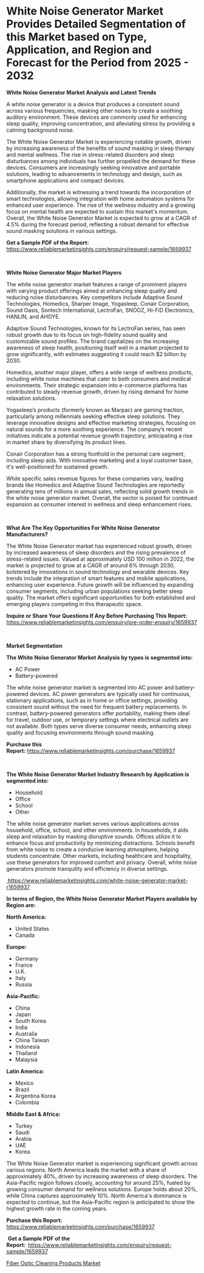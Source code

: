 <p><h1>White Noise Generator Market Provides Detailed Segmentation of this Market based on Type, Application, and Region and Forecast for the Period from 2025 - 2032</h1></p><p><strong>White Noise Generator Market Analysis and Latest Trends</strong></p>
<p><p>A white noise generator is a device that produces a consistent sound across various frequencies, masking other noises to create a soothing auditory environment. These devices are commonly used for enhancing sleep quality, improving concentration, and alleviating stress by providing a calming background noise.</p><p>The White Noise Generator Market is experiencing notable growth, driven by increasing awareness of the benefits of sound masking in sleep therapy and mental wellness. The rise in stress-related disorders and sleep disturbances among individuals has further propelled the demand for these devices. Consumers are increasingly seeking innovative and portable solutions, leading to advancements in technology and design, such as smartphone applications and compact devices.</p><p>Additionally, the market is witnessing a trend towards the incorporation of smart technologies, allowing integration with home automation systems for enhanced user experience. The rise of the wellness industry and a growing focus on mental health are expected to sustain this market's momentum. Overall, the White Noise Generator Market is expected to grow at a CAGR of 4.5% during the forecast period, reflecting a robust demand for effective sound masking solutions in various settings.</p></p>
<p><strong>Get a Sample PDF of the Report:&nbsp;</strong> <a href="https://www.reliablemarketinsights.com/enquiry/request-sample/1659937?utm_campaign=3064&utm_medium=2&utm_source=Github&utm_content=ia&utm_term=05042025&utm_id=white-noise-generator">https://www.reliablemarketinsights.com/enquiry/request-sample/1659937</a></p>
<p>&nbsp;</p>
<p><strong>White Noise Generator Major Market Players</strong></p>
<p><p>The white noise generator market features a range of prominent players with varying product offerings aimed at enhancing sleep quality and reducing noise disturbances. Key competitors include Adaptive Sound Technologies, Homedics, Sharper Image, Yogasleep, Conair Corporation, Sound Oasis, Sontech International, LectroFan, SNOOZ, Hi-FiD Electronics, HANLIN, and AHOYE.</p><p>Adaptive Sound Technologies, known for its LectroFan series, has seen robust growth due to its focus on high-fidelity sound quality and customizable sound profiles. The brand capitalizes on the increasing awareness of sleep health, positioning itself well in a market projected to grow significantly, with estimates suggesting it could reach $2 billion by 2030.</p><p>Homedics, another major player, offers a wide range of wellness products, including white noise machines that cater to both consumers and medical environments. Their strategic expansion into e-commerce platforms has contributed to steady revenue growth, driven by rising demand for home relaxation solutions.</p><p>Yogasleep’s products (formerly known as Marpac) are gaining traction, particularly among millennials seeking effective sleep solutions. They leverage innovative designs and effective marketing strategies, focusing on natural sounds for a more soothing experience. The company’s recent initiatives indicate a potential revenue growth trajectory, anticipating a rise in market share by diversifying its product lines.</p><p>Conair Corporation has a strong foothold in the personal care segment, including sleep aids. With innovative marketing and a loyal customer base, it's well-positioned for sustained growth.</p><p>While specific sales revenue figures for these companies vary, leading brands like Homedics and Adaptive Sound Technologies are reportedly generating tens of millions in annual sales, reflecting solid growth trends in the white noise generator market. Overall, the sector is poised for continued expansion as consumer interest in wellness and sleep enhancement rises.</p></p>
<p>&nbsp;</p>
<p><strong>What Are The Key Opportunities For White Noise Generator Manufacturers?</strong></p>
<p><p>The White Noise Generator market has experienced robust growth, driven by increased awareness of sleep disorders and the rising prevalence of stress-related issues. Valued at approximately USD 100 million in 2022, the market is projected to grow at a CAGR of around 6% through 2030, bolstered by innovations in sound technology and wearable devices. Key trends include the integration of smart features and mobile applications, enhancing user experience. Future growth will be influenced by expanding consumer segments, including urban populations seeking better sleep quality. The market offers significant opportunities for both established and emerging players competing in this therapeutic space.</p></p>
<p><strong>Inquire or Share Your Questions If Any Before Purchasing This Report:</strong> <a href="https://www.reliablemarketinsights.com/enquiry/pre-order-enquiry/1659937?utm_campaign=3064&utm_medium=2&utm_source=Github&utm_content=ia&utm_term=05042025&utm_id=white-noise-generator">https://www.reliablemarketinsights.com/enquiry/pre-order-enquiry/1659937</a></p>
<p>&nbsp;</p>
<p><strong>Market Segmentation</strong></p>
<p><strong>The White Noise Generator Market Analysis by types is segmented into:</strong></p>
<p><ul><li>AC Power</li><li>Battery-powered</li></ul></p>
<p><p>The white noise generator market is segmented into AC power and battery-powered devices. AC power generators are typically used for continuous, stationary applications, such as in home or office settings, providing consistent sound without the need for frequent battery replacements. In contrast, battery-powered generators offer portability, making them ideal for travel, outdoor use, or temporary settings where electrical outlets are not available. Both types serve diverse consumer needs, enhancing sleep quality and focusing environments through sound masking.</p></p>
<p><strong>Purchase this Report:&nbsp;</strong><a href="https://www.reliablemarketinsights.com/purchase/1659937?utm_campaign=3064&utm_medium=2&utm_source=Github&utm_content=ia&utm_term=05042025&utm_id=white-noise-generator">https://www.reliablemarketinsights.com/purchase/1659937</a></p>
<p>&nbsp;</p>
<p><strong>The White Noise Generator Market Industry Research by Application is segmented into:</strong></p>
<p><ul><li>Household</li><li>Office</li><li>School</li><li>Other</li></ul></p>
<p><p>The white noise generator market serves various applications across household, office, school, and other environments. In households, it aids sleep and relaxation by masking disruptive sounds. Offices utilize it to enhance focus and productivity by minimizing distractions. Schools benefit from white noise to create a conducive learning atmosphere, helping students concentrate. Other markets, including healthcare and hospitality, use these generators for improved comfort and privacy. Overall, white noise generators promote tranquility and efficiency in diverse settings.</p></p>
<p><a href="https://www.reliablemarketinsights.com/white-noise-generator-market-r1659937?utm_campaign=3064&utm_medium=2&utm_source=Github&utm_content=ia&utm_term=05042025&utm_id=white-noise-generator">&nbsp;https://www.reliablemarketinsights.com/white-noise-generator-market-r1659937</a></p>
<p><strong>In terms of Region, the White Noise Generator Market Players available by Region are:</strong></p>
<p>
    <p> <strong> North America: </strong>
        <ul>
            <li>United States</li>
            <li>Canada</li>
        </ul>
        </p> 
    <p> <strong> Europe: </strong>
        <ul>
            <li>Germany</li>
            <li>France</li>
            <li>U.K.</li>
            <li>Italy</li>
            <li>Russia</li>
        </ul>
        </p> 
    <p> <strong> Asia-Pacific: </strong>
        <ul>
            <li>China</li>
            <li>Japan</li>
            <li>South Korea</li>
            <li>India</li>
            <li>Australia</li>
            <li>China Taiwan</li>
            <li>Indonesia</li>
            <li>Thailand</li>
            <li>Malaysia</li>
        </ul>
        </p> 
    <p> <strong> Latin America: </strong>
        <ul>
            <li>Mexico</li>
            <li>Brazil</li>
            <li>Argentina Korea</li>
            <li>Colombia</li>
        </ul>
        </p> 
    <p> <strong> Middle East & Africa: </strong>
        <ul>
            <li>Turkey</li>
            <li>Saudi</li>
            <li>Arabia</li>
            <li>UAE</li>
            <li>Korea</li>
        </ul>
    </p>
    </p>
<p><p>The White Noise Generator market is experiencing significant growth across various regions. North America leads the market with a share of approximately 40%, driven by increasing awareness of sleep disorders. The Asia-Pacific region follows closely, accounting for around 25%, fueled by growing consumer demand for wellness solutions. Europe holds about 20%, while China captures approximately 10%. North America's dominance is expected to continue, but the Asia-Pacific region is anticipated to show the highest growth rate in the coming years.</p></p>
<p><strong>Purchase this Report: </strong><a href="https://www.reliablemarketinsights.com/purchase/1659937?utm_campaign=3064&utm_medium=2&utm_source=Github&utm_content=ia&utm_term=05042025&utm_id=white-noise-generator">https://www.reliablemarketinsights.com/purchase/1659937</a></p>
<p>&nbsp;<strong>Get a Sample PDF of the Report:&nbsp;&nbsp;</strong><a href="https://www.reliablemarketinsights.com/enquiry/request-sample/1659937?utm_campaign=3064&utm_medium=2&utm_source=Github&utm_content=ia&utm_term=05042025&utm_id=white-noise-generator">https://www.reliablemarketinsights.com/enquiry/request-sample/1659937</a></p>
<p><strong></strong></p>
<p><p><a href="https://github.com/rianttegang/Market-Research-Report-List-1/blob/main/fiber-optic-cleaning-products-market.md?utm_campaign=3064&utm_medium=2&utm_source=Github&utm_content=ia&utm_term=05042025&utm_id=white-noise-generator">Fiber Optic Cleaning Products Market</a></p></p>
